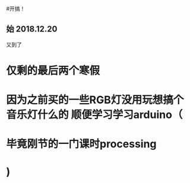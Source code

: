 #开搞！

始 2018.12.20
----
又到了<h1>仅剩的最后两个寒假<h1>
因为之前买的一些RGB灯没用玩想搞个音乐灯什么的
顺便学习学习arduino（<h1>毕竟刚节的一门课时processing<h1>)
